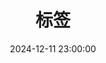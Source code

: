 ---
title: 标签
date: 2024-12-11 23:00:00
type: "tags"
cover: https://pic.imgdb.cn/item/67590b59d0e0a243d4e1a81c.jpg
---